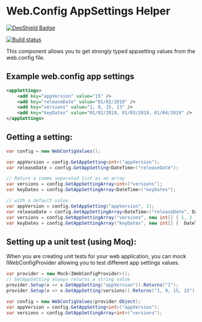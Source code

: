 # Web.Config AppSettings Helper

[![DepShield Badge](https://depshield.sonatype.org/badges/programystic/WebConfigHelper/depshield.svg)](https://depshield.github.io)

[![Build status](https://programystic.visualstudio.com/WebConfigHelper/_apis/build/status/WebConfigHelper-.NET%20Desktop-CI)](https://programystic.visualstudio.com/WebConfigHelper/_build/latest?definitionId=11)

This component allows you to get strongly typed appsetting values from the web.config file.

## Example web.config app settings
```xml
<appSettings>
    <add key="appVersion" value="15" />    
    <add key="releaseDate" value="01/02/2019" />
    <add key="versions" value="1, 9, 15, 23" />
    <add key="keyDates" value="01/02/2019, 01/03/2019, 01/04/2019" />
</appSettings>
```

## Getting a setting:
```csharp
var config = new WebConfigValues();

var appVersion = config.GetAppSetting<int>("appVersion");
var releaseDate = config.GetAppSetting<DateTime>("releaseDate");

// Return a comma separated list as an array
var versions = config.GetAppSettingArray<int>("versions");
var keyDates = config.GetAppSettingArray<DateTime>("keyDates");

// with a default value
var appVersion = config.GetAppSetting("appVersion", 1);
var releaseDate = config.GetAppSettingArray<DateTime>("releaseDate", DateTime.Parse("01/01/2000");
var versions = config.GetAppSettingArray("versions", new int[] { 1, 2 });
var keyDates = config.GetAppSettingArray("keyDates", new int[] {  DateTime.Parse("01/01/2000"),  DateTime.Parse("01/01/2001") });
```

## Setting up a unit test (using Moq):
When you are creating unit tests for your web application, you can mock IWebConfigProvider allowing you to test different app settings values.

```csharp
var provider = new Mock<IWebConfigProvider>();
// GetAppSetting always returns a string value
provider.Setup(x => x.GetAppSetting("appVersion")).Returns("1");
provider.Setup(x => x.GetAppSetting(versions)).Returns("1, 9, 15, 23");

var config = new WebConfigValues(provider.Object);
var appVersion = config.GetAppSetting<int>("appVersion");
var versions = config.GetAppSettingArray<int>("versions");
```